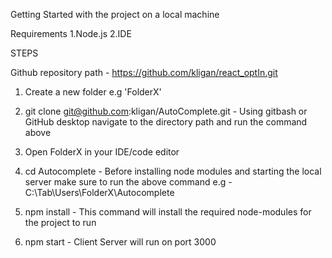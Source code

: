 Getting Started with the project on a local machine

Requirements 1.Node.js 2.IDE

STEPS

Github repository path - https://github.com/kligan/react_optIn.git

1. Create a new folder e.g 'FolderX'
2. git clone git@github.com:kligan/AutoComplete.git -
Using gitbash or GitHub desktop navigate to the directory path and run the command above

3. Open FolderX in your IDE/code editor

4. cd Autocomplete -
Before installing node modules and starting the local server make sure to run the above command e.g - C:\Tab\Users\FolderX\Autocomplete

5. npm install -
This command will install the required node-modules for the project to run

6. npm start - 
Client Server will run on port 3000

